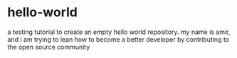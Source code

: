 # hello-world
a testing tutorial to create an empty hello world repository.
my name is amir, and i am trying to lean how to become a better developer by contributing to the open source community
